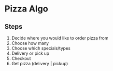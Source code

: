 # Pizza Algo

## Steps

1. Decide where you would like to order pizza from
2. Choose how many
3. Choose which specials/types
4. Delivery or pick up
5. Checkout
6. Get pizza (delivery | pickup)

